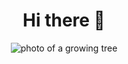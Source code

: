 
<h1 align="center">Hi there 👋</h1>

<p align="center">
  <img src="https://www.photofunky.net/output/image/3/2/e/3/32e316/photofunky.gif" alt="photo of a growing tree"/>
</p>

